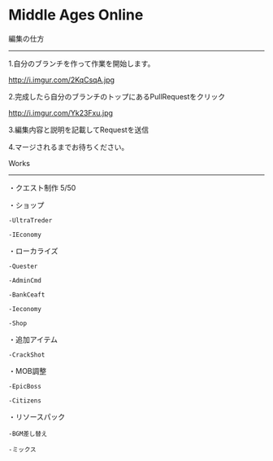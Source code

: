 Middle Ages Online
==================

編集の仕方
________
1.自分のブランチを作って作業を開始します。

http://i.imgur.com/2KqCsqA.jpg

2.完成したら自分のブランチのトップにあるPullRequestをクリック

http://i.imgur.com/Yk23Fxu.jpg

3.編集内容と説明を記載してRequestを送信


4.マージされるまでお待ちください。


Works
_____

・クエスト制作 5/50

・ショップ

    -UltraTreder

    -IEconomy

・ローカライズ 

    -Quester

    -AdminCmd

    -BankCeaft

    -Ieconomy

    -Shop
・追加アイテム

    -CrackShot

・MOB調整

    -EpicBoss

    -Citizens

・リソースパック

    -BGM差し替え

    -ミックス
